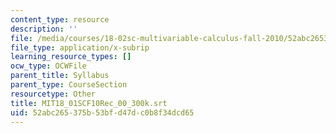 ```yaml
---
content_type: resource
description: ''
file: /media/courses/18-02sc-multivariable-calculus-fall-2010/52abc265375b53bfd47dc0b8f34dcd65_MIT18_01SCF10Rec_00_300k.srt
file_type: application/x-subrip
learning_resource_types: []
ocw_type: OCWFile
parent_title: Syllabus
parent_type: CourseSection
resourcetype: Other
title: MIT18_01SCF10Rec_00_300k.srt
uid: 52abc265-375b-53bf-d47d-c0b8f34dcd65
---
```

